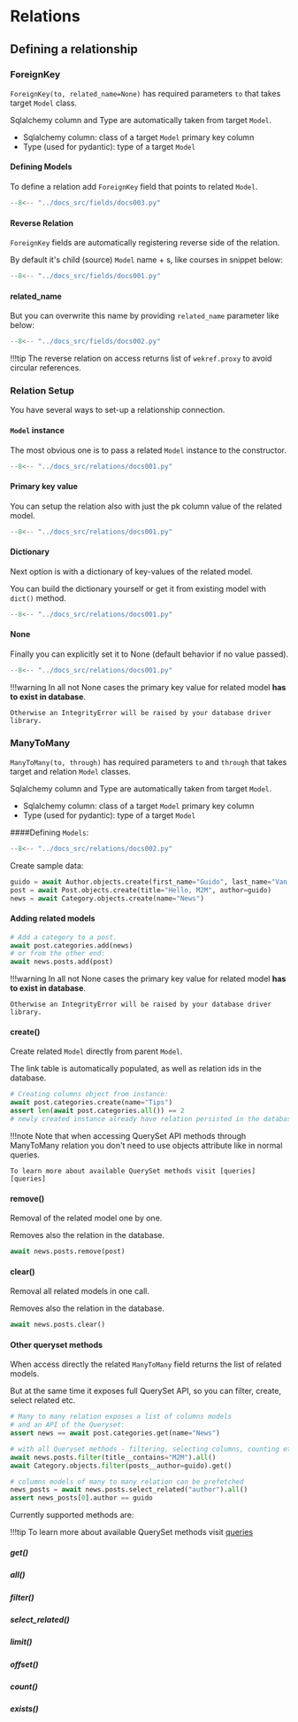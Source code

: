 # Relations

## Defining a relationship

### ForeignKey

`ForeignKey(to, related_name=None)` has required parameters `to` that takes target `Model` class.  

Sqlalchemy column and Type are automatically taken from target `Model`.

* Sqlalchemy column: class of a target `Model` primary key column  
* Type (used for pydantic): type of a target `Model` 

#### Defining Models

To define a relation add `ForeignKey` field that points to related `Model`.

```Python hl_lines="29"
--8<-- "../docs_src/fields/docs003.py"
```

#### Reverse Relation

`ForeignKey` fields are automatically registering reverse side of the relation.

By default it's child (source) `Model` name + s, like courses in snippet below: 

```Python hl_lines="29 35"
--8<-- "../docs_src/fields/docs001.py"
```

#### related_name

But you can overwrite this name by providing `related_name` parameter like below:

```Python hl_lines="29 35"
--8<-- "../docs_src/fields/docs002.py"
```

!!!tip
    The reverse relation on access returns list of `wekref.proxy` to avoid circular references.
    

### Relation Setup

You have several ways to set-up a relationship connection.

#### `Model` instance

The most obvious one is to pass a related `Model` instance to the constructor.

```Python hl_lines="34-35"
--8<-- "../docs_src/relations/docs001.py"
```

#### Primary key value

You can setup the relation also with just the pk column value of the related model.

```Python hl_lines="37-38"
--8<-- "../docs_src/relations/docs001.py"
```

#### Dictionary

Next option is with a dictionary of key-values of the related model.

You can build the dictionary yourself or get it from existing model with `dict()` method.

```Python hl_lines="40-41"
--8<-- "../docs_src/relations/docs001.py"
```

#### None

Finally you can explicitly set it to None (default behavior if no value passed).

```Python hl_lines="43-44"
--8<-- "../docs_src/relations/docs001.py"
```

!!!warning
    In all not None cases the primary key value for related model **has to exist in database**.
    
    Otherwise an IntegrityError will be raised by your database driver library.


### ManyToMany

`ManyToMany(to, through)` has required parameters `to` and `through` that takes target and relation `Model` classes.  

Sqlalchemy column and Type are automatically taken from target `Model`.

* Sqlalchemy column: class of a target `Model` primary key column  
* Type (used for pydantic): type of a target `Model` 

####Defining `Models`:

```Python
--8<-- "../docs_src/relations/docs002.py"
```

Create sample data:
```Python
guido = await Author.objects.create(first_name="Guido", last_name="Van Rossum")
post = await Post.objects.create(title="Hello, M2M", author=guido)
news = await Category.objects.create(name="News")
```

#### Adding related models

```python
# Add a category to a post.
await post.categories.add(news)
# or from the other end:
await news.posts.add(post)
```

!!!warning
    In all not None cases the primary key value for related model **has to exist in database**.
    
    Otherwise an IntegrityError will be raised by your database driver library.

#### create()

Create related `Model` directly from parent `Model`.

The link table is automatically populated, as well as relation ids in the database.

```python
# Creating columns object from instance:
await post.categories.create(name="Tips")
assert len(await post.categories.all()) == 2
# newly created instance already have relation persisted in the database
```

!!!note
    Note that when accessing QuerySet API methods through ManyToMany relation you don't 
    need to use objects attribute like in normal queries.
    
    To learn more about available QuerySet methods visit [queries][queries]

#### remove()

Removal of the related model one by one.

Removes also the relation in the database.

```python
await news.posts.remove(post)
```

#### clear()

Removal all related models in one call.

Removes also the relation in the database.

```python
await news.posts.clear()
```

#### Other queryset methods

When access directly the related `ManyToMany` field returns the list of related models.

But at the same time it exposes full QuerySet API, so you can filter, create, select related etc.

```python
# Many to many relation exposes a list of columns models
# and an API of the Queryset:
assert news == await post.categories.get(name="News")

# with all Queryset methods - filtering, selecting columns, counting etc.
await news.posts.filter(title__contains="M2M").all()
await Category.objects.filter(posts__author=guido).get()

# columns models of many to many relation can be prefetched
news_posts = await news.posts.select_related("author").all()
assert news_posts[0].author == guido
```

Currently supported methods are:

!!!tip
    To learn more about available QuerySet methods visit [queries][queries]

##### get()
##### all()
##### filter()
##### select_related()
##### limit()
##### offset()
##### count()
##### exists()

[queries]: ./queries.md